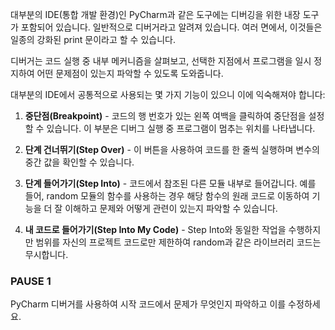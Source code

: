 대부분의 IDE(통합 개발 환경)인 PyCharm과 같은 도구에는 디버깅을 위한 내장 도구가 포함되어 있습니다. 일반적으로 디버거라고 알려져 있습니다. 여러 면에서, 이것들은 일종의 강화된 print 문이라고 할 수 있습니다.

디버거는 코드 실행 중 내부 메커니즘을 살펴보고, 선택한 지점에서 프로그램을 일시 정지하여 어떤 문제점이 있는지 파악할 수 있도록 도와줍니다.

대부분의 IDE에서 공통적으로 사용되는 몇 가지 기능이 있으니 이에 익숙해져야 합니다:

1. **중단점(Breakpoint)** - 코드의 행 번호가 있는 왼쪽 여백을 클릭하여 중단점을 설정할 수 있습니다. 이 부분은 디버그 실행 중 프로그램이 멈추는 위치를 나타냅니다.

2. **단계 건너뛰기(Step Over)** - 이 버튼을 사용하여 코드를 한 줄씩 실행하며 변수의 중간 값을 확인할 수 있습니다.

3. **단계 들어가기(Step Into)** - 코드에서 참조된 다른 모듈 내부로 들어갑니다. 예를 들어, random 모듈의 함수를 사용하는 경우 해당 함수의 원래 코드로 이동하여 기능을 더 잘 이해하고 문제와 어떻게 관련이 있는지 파악할 수 있습니다.

4. **내 코드로 들어가기(Step Into My Code)** - Step Into와 동일한 작업을 수행하지만 범위를 자신의 프로젝트 코드로만 제한하여 random과 같은 라이브러리 코드는 무시합니다.

### PAUSE 1
PyCharm 디버거를 사용하여 시작 코드에서 문제가 무엇인지 파악하고 이를 수정하세요.